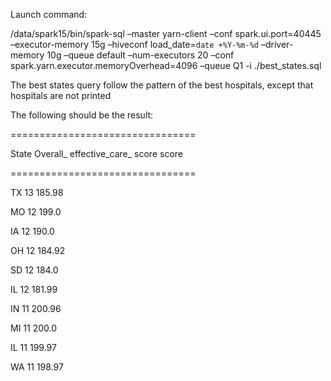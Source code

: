 Launch command:

/data/spark15/bin/spark-sql –master yarn-client –conf spark.ui.port=40445 –executor-memory 15g –hiveconf load_date=`date +%Y-%m-%d` –driver-memory 10g –queue default –num-executors 20 –conf spark.yarn.executor.memoryOverhead=4096 –queue Q1 -i ./best_states.sql

The best states query follow the pattern of the best hospitals, except that hospitals are not printed

The following should be the result:

================================

State  Overall_ effective_care_
       score    score

================================

TX      13      185.98

MO      12      199.0

IA      12      190.0

OH      12      184.92

SD      12      184.0

IL      12      181.99

IN      11      200.96

MI      11      200.0

IL      11      199.97

WA      11      198.97
